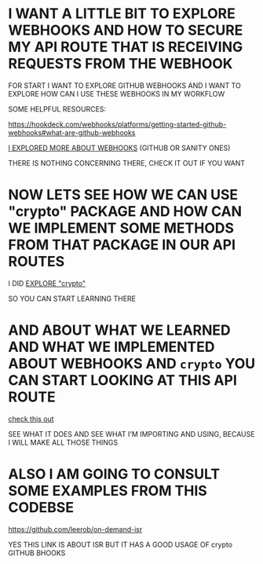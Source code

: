# I WANT A LITTLE BIT TO EXPLORE WEBHOOKS AND HOW TO SECURE MY API ROUTE THAT IS RECEIVING REQUESTS FROM THE WEBHOOK 

FOR START I WANT TO EXPLORE GITHUB WEBHOOKS AND I WANT TO EXPLORE HOW CAN I USE THESE WEBHOOKS IN MY WORKFLOW

SOME HELPFUL RESOURCES:

<https://hookdeck.com/webhooks/platforms/getting-started-github-webhooks#what-are-github-webhooks>

[I EXPLORED MORE ABOUT WEBHOOKS](/__NOTES/12.%20WEBHOOKS.md) (GITHUB OR SANITY ONES)

THERE IS NOTHING CONCERNING THERE, CHECK IT OUT IF YOU WANT

# NOW LETS SEE HOW WE CAN USE "crypto" PACKAGE AND HOW CAN WE IMPLEMENT SOME METHODS FROM THAT PACKAGE IN OUR API ROUTES

I DID [EXPLORE "crypto"](/__NOTES/20.%20crypto.md)

SO YOU CAN START LEARNING THERE

# AND ABOUT WHAT WE LEARNED AND WHAT WE IMPLEMENTED ABOUT WEBHOOKS AND `crypto` YOU CAN START LOOKING AT THIS API ROUTE

[check this out](/src/pages/api/gh-hook.ts)

SEE WHAT IT DOES AND SEE WHAT I'M IMPORTING AND USING, BECAUSE I WILL MAKE ALL THOSE THINGS

# ALSO I AM GOING TO CONSULT SOME EXAMPLES FROM THIS CODEBSE

<https://github.com/leerob/on-demand-isr>

YES THIS LINK IS ABOUT ISR BUT IT HAS A GOOD USAGE OF crypto GITHUB BHOOKS

